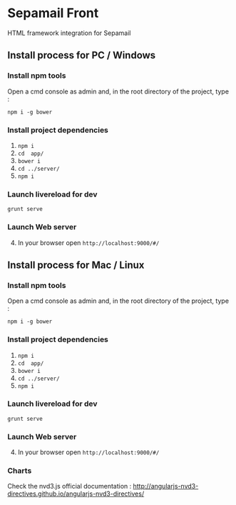 # Sepamail Front
HTML framework integration for Sepamail

## Install process for PC / Windows

### Install npm tools
Open a cmd console as admin and, in the root directory of the project, type  : 

``` npm i -g bower ```

### Install project dependencies
1. ``` npm i ```
2. ``` cd  app/ ```
3. ``` bower i ```
4. ``` cd ../server/ ```
5. ``` npm i ```

### Launch livereload for dev
``` grunt serve ```

### Launch Web server
4. In your browser open ``` http://localhost:9000/#/ ```


## Install process for Mac / Linux

### Install npm tools
Open a cmd console as admin and, in the root directory of the project, type  : 

``` npm i -g bower ```

### Install project dependencies
1. ``` npm i ```
2. ``` cd  app/ ```
3. ``` bower i ```
4. ``` cd ../server/ ```
5. ``` npm i ```

### Launch livereload for dev
``` grunt serve ```

### Launch Web server
4. In your browser open ``` http://localhost:9000/#/ ```

### Charts
Check the nvd3.js official documentation : http://angularjs-nvd3-directives.github.io/angularjs-nvd3-directives/
